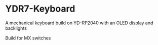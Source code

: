 # YDR7-Keyboard

A mechanical keyboard build on YD-RP2040 with an OLED display and backlights

Build for MX switches

